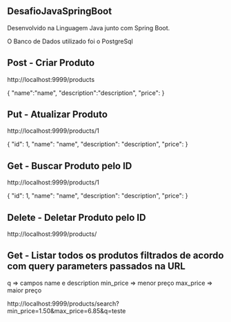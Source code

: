 ## DesafioJavaSpringBoot

Desenvolvido na Linguagem Java junto com Spring Boot.

O Banco de Dados utilizado foi o PostgreSql

## Post - Criar Produto

http://localhost:9999/products

{
    "name":"name",
    "description":"description",
    "price":<preco>
}

## Put - Atualizar Produto

http://localhost:9999/products/1

{
    "id": 1,
    "name": "name",
    "description": "description",
    "price": <preco>
}

## Get - Buscar Produto pelo ID

http://localhost:9999/products/1

{
    "id": 1,
    "name": "name",
    "description": "description",
    "price": <preco>
}

## Delete - Deletar Produto pelo ID

http://localhost:9999/products/

## Get - Listar todos os produtos filtrados de acordo com query parameters passados na URL

q =>  campos name e description
min_price => menor preço
max_price => maior preço

http://localhost:9999/products/search?min_price=1.50&max_price=6.85&q=teste

